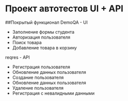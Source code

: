 # Проект автотестов UI + API

##Покрытый функционал
DemoQA - UI
- Заполнение формы студента
- Авторизация пользователя
- Поиск товара
- Добавление товара в корзину

reqres - API
- Регистрация пользователя
- Обновление данных пользователя
- Создание пользователя
- Обновление данных пользователя
- Удаление пользователя
- Регистрация с невалидными данными
